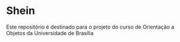 # Shein
Este repositório é destinado para o projeto do curso de Orientação a Objetos da Universidade de Brasília
